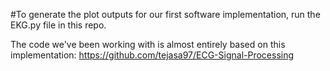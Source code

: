 #To generate the plot outputs for our first software implementation, run the EKG.py file in this repo. 

The code we've been working with is almost entirely based on this implementation: https://github.com/tejasa97/ECG-Signal-Processing  
